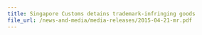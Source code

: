 ```yaml
---
title: Singapore Customs detains trademark-infringing goods 
file_url: /news-and-media/media-releases/2015-04-21-mr.pdf
---
```

